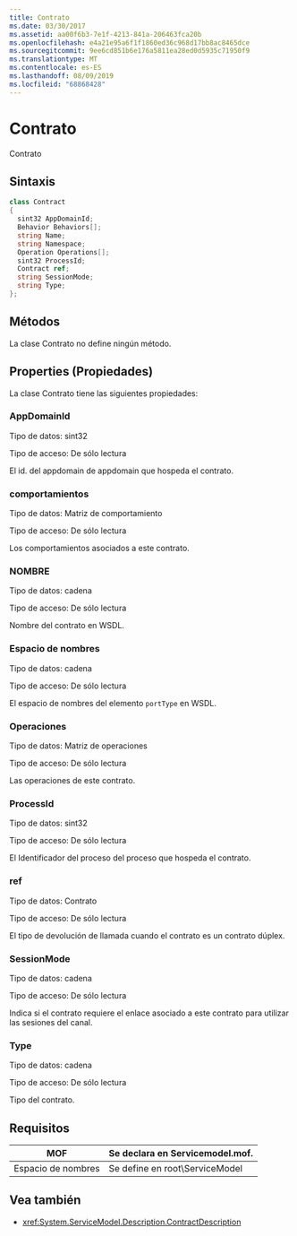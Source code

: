 ```yaml
---
title: Contrato
ms.date: 03/30/2017
ms.assetid: aa00f6b3-7e1f-4213-841a-206463fca20b
ms.openlocfilehash: e4a21e95a6f1f1860ed36c968d17bb8ac8465dce
ms.sourcegitcommit: 9ee6cd851b6e176a5811ea28ed0d5935c71950f9
ms.translationtype: MT
ms.contentlocale: es-ES
ms.lasthandoff: 08/09/2019
ms.locfileid: "68868428"
---
```

# <a name="contract"></a>Contrato
Contrato  
  
## <a name="syntax"></a>Sintaxis  
  
```csharp
class Contract  
{  
  sint32 AppDomainId;  
  Behavior Behaviors[];  
  string Name;  
  string Namespace;  
  Operation Operations[];  
  sint32 ProcessId;  
  Contract ref;  
  string SessionMode;  
  string Type;  
};  
```  
  
## <a name="methods"></a>Métodos  
 La clase Contrato no define ningún método.  
  
## <a name="properties"></a>Properties (Propiedades)  
 La clase Contrato tiene las siguientes propiedades:  
  
### <a name="appdomainid"></a>AppDomainId  
 Tipo de datos: sint32  
  
 Tipo de acceso: De sólo lectura  
  
 El id. del appdomain de appdomain que hospeda el contrato.  
  
### <a name="behaviors"></a>comportamientos  
 Tipo de datos: Matriz de comportamiento  
  
 Tipo de acceso: De sólo lectura  
  
 Los comportamientos asociados a este contrato.  
  
### <a name="name"></a>NOMBRE  
 Tipo de datos: cadena  
  
 Tipo de acceso: De sólo lectura  
  
 Nombre del contrato en WSDL.  
  
### <a name="namespace"></a>Espacio de nombres  
 Tipo de datos: cadena  
  
 Tipo de acceso: De sólo lectura  
  
 El espacio de nombres del elemento `portType` en WSDL.  
  
### <a name="operations"></a>Operaciones  
 Tipo de datos: Matriz de operaciones  
  
 Tipo de acceso: De sólo lectura  
  
 Las operaciones de este contrato.  
  
### <a name="processid"></a>ProcessId  
 Tipo de datos: sint32  
  
 Tipo de acceso: De sólo lectura  
  
 El Identificador del proceso del proceso que hospeda el contrato.  
  
### <a name="ref"></a>ref  
 Tipo de datos: Contrato  
  
 Tipo de acceso: De sólo lectura  
  
 El tipo de devolución de llamada cuando el contrato es un contrato dúplex.  
  
### <a name="sessionmode"></a>SessionMode  
 Tipo de datos: cadena  
  
 Tipo de acceso: De sólo lectura  
  
 Indica si el contrato requiere el enlace asociado a este contrato para utilizar las sesiones del canal.  
  
### <a name="type"></a>Type  
 Tipo de datos: cadena  
  
 Tipo de acceso: De sólo lectura  
  
 Tipo del contrato.  
  
## <a name="requirements"></a>Requisitos  
  
|MOF|Se declara en Servicemodel.mof.|  
|---------|-----------------------------------|  
|Espacio de nombres|Se define en root\ServiceModel|  
  
## <a name="see-also"></a>Vea también

- <xref:System.ServiceModel.Description.ContractDescription>
